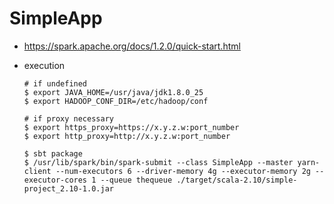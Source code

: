 # SimpleApp
* https://spark.apache.org/docs/1.2.0/quick-start.html
* execution

  ```
  # if undefined
  $ export JAVA_HOME=/usr/java/jdk1.8.0_25
  $ export HADOOP_CONF_DIR=/etc/hadoop/conf

  # if proxy necessary
  $ export https_proxy=https://x.y.z.w:port_number
  $ export http_proxy=http://x.y.z.w:port_number

  $ sbt package
  $ /usr/lib/spark/bin/spark-submit --class SimpleApp --master yarn-client --num-executors 6 --driver-memory 4g --executor-memory 2g --executor-cores 1 --queue thequeue ./target/scala-2.10/simple-project_2.10-1.0.jar
  ```
